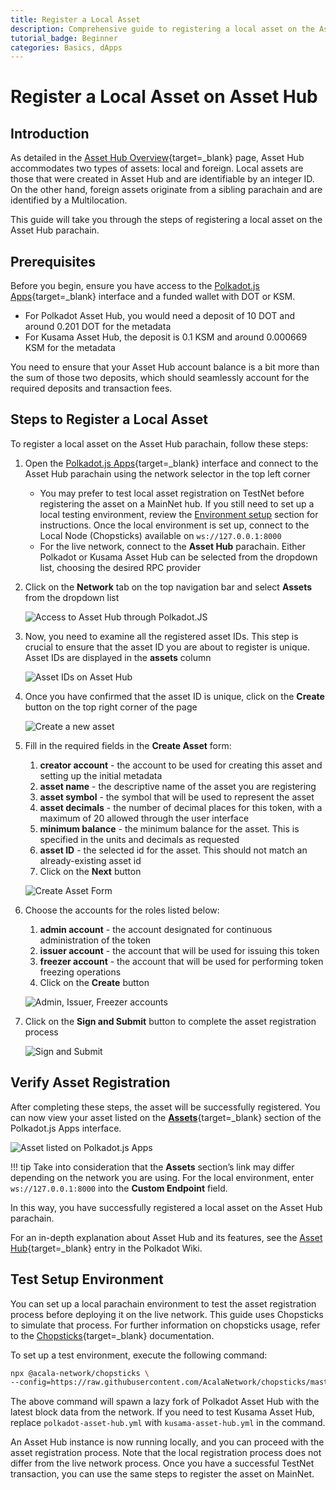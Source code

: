 ```yaml
---
title: Register a Local Asset
description: Comprehensive guide to registering a local asset on the Asset Hub system parachain, including step-by-step instructions.
tutorial_badge: Beginner
categories: Basics, dApps
---
```


# Register a Local Asset on Asset Hub

## Introduction

As detailed in the [Asset Hub Overview](/polkadot-protocol/architecture/system-chains/asset-hub){target=\_blank} page, Asset Hub accommodates two types of assets: local and foreign. Local assets are those that were created in Asset Hub and are identifiable by an integer ID. On the other hand, foreign assets originate from a sibling parachain and are identified by a Multilocation.

This guide will take you through the steps of registering a local asset on the Asset Hub parachain.

## Prerequisites

Before you begin, ensure you have access to the [Polkadot.js Apps](https://polkadot.js.org/apps/){target=\_blank} interface and a funded wallet with DOT or KSM.

- For Polkadot Asset Hub, you would need a deposit of 10 DOT and around 0.201 DOT for the metadata
- For Kusama Asset Hub, the deposit is 0.1 KSM and around 0.000669 KSM for the metadata

You need to ensure that your Asset Hub account balance is a bit more than the sum of those two deposits, which should seamlessly account for the required deposits and transaction fees.

## Steps to Register a Local Asset

To register a local asset on the Asset Hub parachain, follow these steps:

1. Open the [Polkadot.js Apps](https://polkadot.js.org/apps/){target=\_blank} interface and connect to the Asset Hub parachain using the network selector in the top left corner 

      - You may prefer to test local asset registration on TestNet before registering the asset on a MainNet hub. If you still need to set up a local testing environment, review the [Environment setup](#test-setup-environment) section for instructions. Once the local environment is set up, connect to the Local Node (Chopsticks) available on `ws://127.0.0.1:8000`
      - For the live network, connect to the **Asset Hub** parachain. Either Polkadot or Kusama Asset Hub can be selected from the dropdown list, choosing the desired RPC provider

2. Click on the **Network** tab on the top navigation bar and select **Assets** from the dropdown list

      ![Access to Asset Hub through Polkadot.JS](/images/tutorials/polkadot-sdk/system-chains/asset-hub/register-local-assets/register-a-local-asset-1.webp)

3. Now, you need to examine all the registered asset IDs. This step is crucial to ensure that the asset ID you are about to register is unique. Asset IDs are displayed in the **assets** column

      ![Asset IDs on Asset Hub](/images/tutorials/polkadot-sdk/system-chains/asset-hub/register-local-assets/register-a-local-asset-2.webp)

4. Once you have confirmed that the asset ID is unique, click on the **Create** button on the top right corner of the page

      ![Create a new asset](/images/tutorials/polkadot-sdk/system-chains/asset-hub/register-local-assets/register-a-local-asset-3.webp)

5. Fill in the required fields in the **Create Asset** form:

    1. **creator account** - the account to be used for creating this asset and setting up the initial metadata
    2. **asset name** - the descriptive name of the asset you are registering
    3. **asset symbol** - the symbol that will be used to represent the asset
    4. **asset decimals** - the number of decimal places for this token, with a maximum of 20 allowed through the user interface
    5. **minimum balance** - the minimum balance for the asset. This is specified in the units and decimals as requested
    6. **asset ID** - the selected id for the asset. This should not match an already-existing asset id
    7. Click on the **Next** button
 
    ![Create Asset Form](/images/tutorials/polkadot-sdk/system-chains/asset-hub/register-local-assets/register-a-local-asset-4.webp)

6. Choose the accounts for the roles listed below:

    1. **admin account** - the account designated for continuous administration of the token      
    2. **issuer account** - the account that will be used for issuing this token
    3. **freezer account** - the account that will be used for performing token freezing operations
    4. Click on the **Create** button

    ![Admin, Issuer, Freezer accounts](/images/tutorials/polkadot-sdk/system-chains/asset-hub/register-local-assets/register-a-local-asset-5.webp)

7. Click on the **Sign and Submit** button to complete the asset registration process

    ![Sign and Submit](/images/tutorials/polkadot-sdk/system-chains/asset-hub/register-local-assets/register-a-local-asset-6.webp)

## Verify Asset Registration

After completing these steps, the asset will be successfully registered. You can now view your asset listed on the [**Assets**](https://polkadot.js.org/apps/?rpc=wss%3A%2F%2Fasset-hub-polkadot-rpc.dwellir.com#/assets){target=\_blank} section of the Polkadot.js Apps interface.

![Asset listed on Polkadot.js Apps](/images/tutorials/polkadot-sdk/system-chains/asset-hub/register-local-assets/register-a-local-asset-7.webp)

!!! tip
    Take into consideration that the **Assets** section’s link may differ depending on the network you are using. For the local environment, enter `ws://127.0.0.1:8000` into the **Custom Endpoint** field.

In this way, you have successfully registered a local asset on the Asset Hub parachain.

For an in-depth explanation about Asset Hub and its features, see the [Asset Hub](/tutorials/polkadot-sdk/system-chains/asset-hub/asset-conversion/){target=\_blank} entry in the Polkadot Wiki.

## Test Setup Environment

You can set up a local parachain environment to test the asset registration process before deploying it on the live network. This guide uses Chopsticks to simulate that process. For further information on chopsticks usage, refer to the [Chopsticks](/develop/toolkit/parachains/fork-chains/chopsticks/get-started){target=\_blank} documentation.

To set up a test environment, execute the following command:

```bash
npx @acala-network/chopsticks \
--config=https://raw.githubusercontent.com/AcalaNetwork/chopsticks/master/configs/polkadot-asset-hub.yml
```

The above command will spawn a lazy fork of Polkadot Asset Hub with the latest block data from the network. If you need to test Kusama Asset Hub, replace `polkadot-asset-hub.yml` with `kusama-asset-hub.yml` in the command.

An Asset Hub instance is now running locally, and you can proceed with the asset registration process. Note that the local registration process does not differ from the live network process. Once you have a successful TestNet transaction, you can use the same steps to register the asset on MainNet.